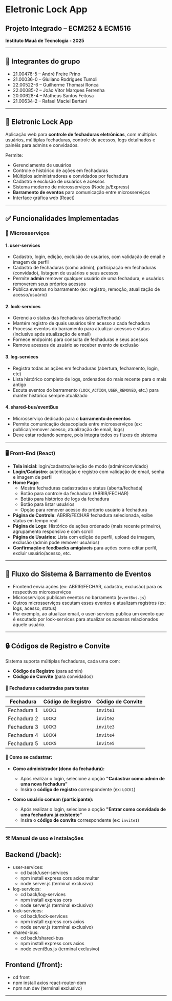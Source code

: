 # Eletronic Lock App

## Projeto Integrado – ECM252 & ECM516  
**Instituto Mauá de Tecnologia - 2025**   

---

## 👥 Integrantes do grupo

- 21.00476-5 – André Freire Prino 
- 21.00036-0 – Giuliano Rodrigues Tumoli 
- 22.00522-6 – Guilherme Thomasi Ronca 
- 22.00085-2 – João Vitor Marques Ferrenha 
- 20.00628-4 – Matheus Santos Feitosa 
- 21.00634-2 – Rafael Maciel Bertani 

---

## 🔐 Eletronic Lock App

Aplicação web para **controle de fechaduras eletrônicas**, com múltiplos usuários, múltiplas fechaduras, controle de acessos, logs detalhados e painéis para admins e convidados.

Permite:
- Gerenciamento de usuários
- Controle e histórico de ações em fechaduras
- Múltiplos administradores e convidados por fechadura
- Cadastro e exclusão de usuários e acessos
- Sistema moderno de microsserviços (Node.js/Express)
- **Barramento de eventos** para comunicação entre microsserviços
- Interface gráfica web (React)

---

## ✅ Funcionalidades Implementadas

### 🧩 Microsserviços

#### 1. **user-services**
- Cadastro, login, edição, exclusão de usuários, com validação de email e imagem de perfil
- Cadastro de fechaduras (como admin), participação em fechaduras (convidado), listagem de usuários e seus acessos
- Permite **admin** remover qualquer usuário de uma fechadura, e usuários removerem seus próprios acessos
- Publica eventos no barramento (ex: registro, remoção, atualização de acesso/usuário)

#### 2. **lock-services**
- Gerencia o status das fechaduras (aberta/fechada)
- Mantém registro de quais usuários têm acesso a cada fechadura
- Processa eventos do barramento para atualizar acessos e status (inclusive após atualização de email)
- Fornece endpoints para consulta de fechaduras e seus acessos
- Remove acessos de usuário ao receber evento de exclusão

#### 3. **log-services**
- Registra todas as ações em fechaduras (abertura, fechamento, login, etc)
- Lista histórico completo de logs, ordenados do mais recente para o mais antigo
- Escuta eventos do barramento (`LOCK_ACTION`, `USER_REMOVED`, etc.) para manter histórico sempre atualizado

#### 4. **shared-bus/eventBus**
- Microsserviço dedicado para o **barramento de eventos**
- Permite comunicação desacoplada entre microsserviços (ex: publicar/remover acesso, atualização de email, logs)
- Deve estar rodando sempre, pois integra todos os fluxos do sistema

---

### 🖥️ Front-End (React)

- **Tela inicial**: login/cadastro/seleção de modo (admin/convidado)
- **Login/Cadastro**: autenticação e registro com validação de email, senha e imagem de perfil
- **Home Page**: 
    - Mostra fechaduras cadastradas e status (aberta/fechada)
    - Botão para controle da fechadura (ABRIR/FECHAR)
    - Botão para histórico de logs da fechadura
    - Botão para listar usuários
    - Opção para remover acesso do próprio usuário à fechadura
- **Página de Controle**: ABRIR/FECHAR fechadura selecionada, exibe status em tempo real
- **Página de Logs**: Histórico de ações ordenado (mais recente primeiro), agrupamento responsivo e com scroll
- **Página de Usuários**: Lista com edição de perfil, upload de imagem, exclusão (admin pode remover usuários)
- **Confirmação e feedbacks amigáveis** para ações como editar perfil, excluir usuário/acesso, etc.

---

## 🔀 Fluxo do Sistema & Barramento de Eventos

- Frontend envia ações (ex: ABRIR/FECHAR, cadastro, exclusão) para os respectivos microsserviços
- Microsserviços publicam eventos no barramento (`eventBus.js`)
- Outros microsserviços escutam esses eventos e atualizam registros (ex: logs, acesso, status)
- Por exemplo, ao atualizar email, o user-services publica um evento que é escutado por lock-services para atualizar os acessos relacionados àquele usuário.

---

## 🔒 Códigos de Registro e Convite

Sistema suporta múltiplas fechaduras, cada uma com:
- **Código de Registro** (para admin)
- **Código de Convite** (para convidados)

#### 🔐 Fechaduras cadastradas para testes

| Fechadura    | Código de Registro | Código de Convite |
|--------------|--------------------|-------------------|
| Fechadura 1  | `LOCK1`            | `invite1`         |
| Fechadura 2  | `LOCK2`            | `invite2`         |
| Fechadura 3  | `LOCK3`            | `invite3`         |
| Fechadura 4  | `LOCK4`            | `invite4`         |
| Fechadura 5  | `LOCK5`            | `invite5`         |

#### 👤 Como se cadastrar:

- **Como administrador (dono da fechadura):**
  - Após realizar o login, selecione a opção **"Cadastrar como admin de uma nova fechadura"**
  - Insira o **código de registro** correspondente (ex: `LOCK1`)

- **Como usuário comum (participante):**
  - Após realizar o login, selecione a opção **"Entrar como convidado de uma fechadura já existente"**
  - Insira o **código de convite** correspondente (ex: `invite1`)

---

### ⚒️ Manual de uso e instalações
## Backend (/back):
- user-services:
    - cd back/user-services
    - npm install express cors axios multer
    - node server.js (terminal exclusivo)
- log-services: 
    - cd back/log-services
    - npm install express cors 
    - node server.js (terminal exclusivo)
- lock-services:
    - cd back/lock-services
    - npm install express cors axios
    - node server.js (terminal exclusivo)
- shared-bus:
    - cd back/shared-bus
    - npm install express cors axios
    - node eventBus.js (terminal exclusivo)

## Frontend (/front):
- cd front
- npm install axios react-router-dom
- npm run dev (terminal exclusivo)

---
